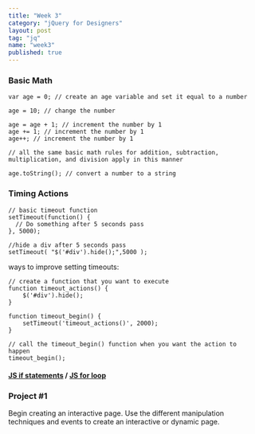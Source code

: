 ```yaml
---
title: "Week 3"
category: "jQuery for Designers"
layout: post
tag: "jq"
name: "week3"
published: true
---
```


### Basic Math

    var age = 0; // create an age variable and set it equal to a number

    age = 10; // change the number

    age = age + 1; // increment the number by 1
    age += 1; // increment the number by 1
    age++; // increment the number by 1

    // all the same basic math rules for addition, subtraction, multiplication, and division apply in this manner

    age.toString(); // convert a number to a string


### Timing Actions

    // basic timeout function
    setTimeout(function() {
      // Do something after 5 seconds pass
    }, 5000);

    //hide a div after 5 seconds pass
    setTimeout( "$('#div').hide();",5000 );


ways to improve setting timeouts:

    // create a function that you want to execute
    function timeout_actions() {
        $('#div').hide();
    }

    function timeout_begin() {
        setTimeout('timeout_actions()', 2000);
    }

    // call the timeout_begin() function when you want the action to happen
    timeout_begin();

#### [JS if statements](https://developer.mozilla.org/en-US/docs/Web/JavaScript/Reference/Statements/if...else) / [JS for loop](https://developer.mozilla.org/en-US/docs/Web/JavaScript/Reference/Statements/for)

### Project #1

Begin creating an interactive page. Use the different manipulation techniques and events to create an interactive or dynamic page.
